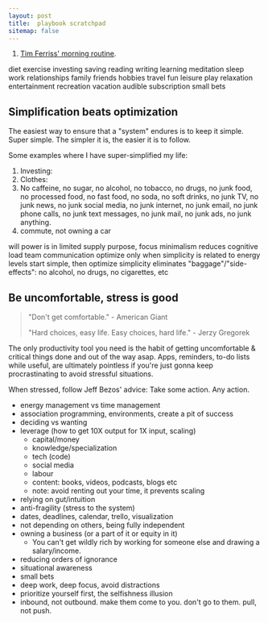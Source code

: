 ```yaml
---
layout: post
title:  playbook scratchpad
sitemap: false
---
```


1. [Tim Ferriss' morning routine](https://tim.blog/2017/03/21/tim-ferriss-morning-routine/).

diet
exercise
investing
saving
reading
writing
learning
meditation
sleep
work
relationships
family
friends
hobbies
travel
fun
leisure
play
relaxation
entertainment
recreation
vacation
audible subscription
small bets

## Simplification beats optimization

The easiest way to ensure that a "system" endures is to keep it simple. Super simple. The simpler it is, the easier it is to follow.

Some examples where I have super-simplified my life:

1. Investing:
2. Clothes:
3. No caffeine, no sugar, no alcohol, no tobacco, no drugs, no junk food, no processed food, no fast food, no soda, no soft drinks, no junk TV, no junk news, no junk social media, no junk internet, no junk email, no junk phone calls, no junk text messages, no junk mail, no junk ads, no junk anything.
4. commute, not owning a car

will power is in limited supply
purpose, focus
minimalism
reduces cognitive load
team communication
optimize only when
simplicity is related to energy levels
start simple, then optimize
simplicity eliminates "baggage"/"side-effects": no alcohol, no drugs, no cigarettes, etc

## Be uncomfortable, stress is good

>
> "Don't get comfortable." - American Giant
>
> "Hard choices, easy life. Easy choices, hard life." - Jerzy Gregorek
>

The only productivity tool you need is the habit of getting uncomfortable & critical things done and out of the way asap. Apps, reminders, to-do lists while useful, are ultimately pointless if you're just gonna keep procrastinating to avoid stressful situations.

When stressed, follow Jeff Bezos' advice: Take some action. Any action.

* energy management vs time management
* association programming, environments, create a pit of success
* deciding vs wanting
* leverage (how to get 10X output for 1X input, scaling)
  * capital/money
  * knowledge/specialization
  * tech (code)
  * social media
  * labour
  * content: books, videos, podcasts, blogs etc
  * note: avoid renting out your time, it prevents scaling
* relying on gut/intuition
* anti-fragility (stress to the system)
* dates, deadlines, calendar, trello, visualization
* not depending on others, being fully independent
* owning a business (or a part of it or equity in it)
  * You can't get wildly rich by working for someone else and drawing a salary/income.
* reducing orders of ignorance
* situational awareness
* small bets
* deep work, deep focus, avoid distractions
* prioritize yourself first, the selfishness illusion
* inbound, not outbound. make them come to you. don't go to them. pull, not push.
